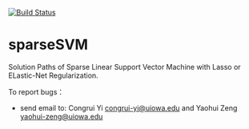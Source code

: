 [![Build Status](https://travis-ci.org/YaohuiZeng/sparseSVM.svg?branch=master)](https://travis-ci.org/YaohuiZeng/sparseSVM)

# sparseSVM

Solution Paths of Sparse Linear Support Vector Machine with Lasso or ELastic-Net Regularization.

To report bugs：
* send email to: Congrui Yi <congrui-yi@uiowa.edu> and Yaohui Zeng <yaohui-zeng@uiowa.edu>
